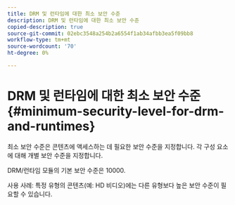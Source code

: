 ```yaml
---
title: DRM 및 런타임에 대한 최소 보안 수준
description: DRM 및 런타임에 대한 최소 보안 수준
copied-description: true
source-git-commit: 02ebc3548a254b2a6554f1ab34afbb3ea5f09bb8
workflow-type: tm+mt
source-wordcount: '70'
ht-degree: 0%

---
```


# DRM 및 런타임에 대한 최소 보안 수준{#minimum-security-level-for-drm-and-runtimes}

최소 보안 수준은 콘텐츠에 액세스하는 데 필요한 보안 수준을 지정합니다. 각 구성 요소에 대해 개별 보안 수준을 지정합니다.

DRM/런타임 모듈의 기본 보안 수준은 10000.

사용 사례: 특정 유형의 콘텐츠(예: HD 비디오)에는 다른 유형보다 높은 보안 수준이 필요할 수 있습니다.
